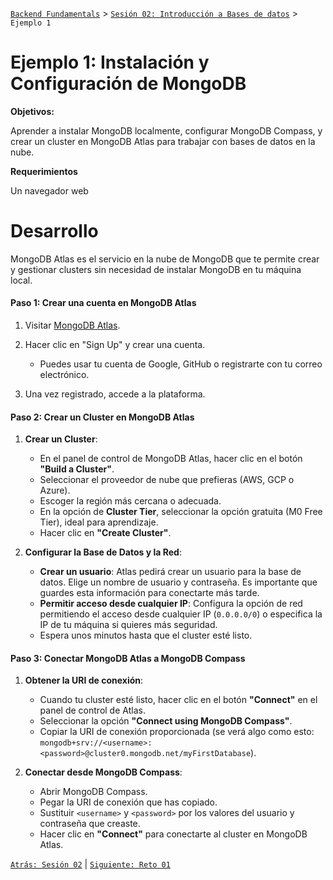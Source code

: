 [`Backend Fundamentals`](../../README.md) > [`Sesión 02: Introducción a Bases de datos`](../README.md/) > `Ejemplo 1`

# Ejemplo 1: Instalación y Configuración de MongoDB

**Objetivos:**

Aprender a instalar MongoDB localmente, configurar MongoDB Compass, y crear un cluster en MongoDB Atlas para trabajar con bases de datos en la nube.

**Requerimientos**

Un navegador web

# Desarrollo

MongoDB Atlas es el servicio en la nube de MongoDB que te permite crear y gestionar clusters sin necesidad de instalar MongoDB en tu máquina local.

#### **Paso 1: Crear una cuenta en MongoDB Atlas**
1. Visitar [MongoDB Atlas](https://www.mongodb.com/cloud/atlas).
2. Hacer clic en "Sign Up" y crear una cuenta.
   - Puedes usar tu cuenta de Google, GitHub o registrarte con tu correo electrónico.
   
3. Una vez registrado, accede a la plataforma.

#### **Paso 2: Crear un Cluster en MongoDB Atlas**

1. **Crear un Cluster**:
   - En el panel de control de MongoDB Atlas, hacer clic en el botón **"Build a Cluster"**.
   - Seleccionar el proveedor de nube que prefieras (AWS, GCP o Azure).
   - Escoger la región más cercana o adecuada.
   - En la opción de **Cluster Tier**, seleccionar la opción gratuita (M0 Free Tier), ideal para aprendizaje.
   - Hacer clic en **"Create Cluster"**.

2. **Configurar la Base de Datos y la Red**:
   - **Crear un usuario**: Atlas pedirá crear un usuario para la base de datos. Elige un nombre de usuario y contraseña. Es importante que guardes esta información para conectarte más tarde.
   - **Permitir acceso desde cualquier IP**: Configura la opción de red permitiendo el acceso desde cualquier IP (`0.0.0.0/0`) o especifica la IP de tu máquina si quieres más seguridad.
   - Espera unos minutos hasta que el cluster esté listo.

#### **Paso 3: Conectar MongoDB Atlas a MongoDB Compass**

1. **Obtener la URI de conexión**:
   - Cuando tu cluster esté listo, hacer clic en el botón **"Connect"** en el panel de control de Atlas.
   - Seleccionar la opción **"Connect using MongoDB Compass"**.
   - Copiar la URI de conexión proporcionada (se verá algo como esto: `mongodb+srv://<username>:<password>@cluster0.mongodb.net/myFirstDatabase`).
   
2. **Conectar desde MongoDB Compass**:
   - Abrir MongoDB Compass.
   - Pegar la URI de conexión que has copiado.
   - Sustituir `<username>` y `<password>` por los valores del usuario y contraseña que creaste.
   - Hacer clic en **"Connect"** para conectarte al cluster en MongoDB Atlas.



[`Atrás: Sesión 02`](../README.md) | [`Siguiente: Reto 01`](../Reto-01)
